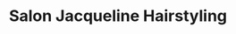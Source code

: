 ---
title: "Salon Jacqueline Hairstyling"
url: /bernsdorf/salon-jacqueline-hairstyling/
shop: Friseur
---